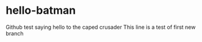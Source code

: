 # hello-batman
Github test saying hello to the caped crusader
This line is a test of first new branch
